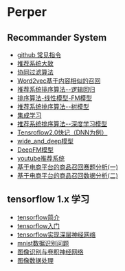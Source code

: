 # Perper

## Recommander System

- [github 常见指令](./Perper/blogs/github指令.md)
- [推荐系统大致](./Perper/blogs/推荐系统大致.md)
- [协同过滤算法](./Perper/blogs/协同过滤算法.md)
- [Word2vec基于内容相似的召回](./Perper/blogs/Word2vec基于内容相似的召回.md)
- [推荐系统排序算法--逻辑回归](./Perper/blogs/推荐系统排序算法--逻辑回归.md)
- [排序算法-线性模型-FM模型](./Perper/blogs/排序算法-线性模型-FM模型.md)
- [推荐系统排序算法--树模型](./Perper/blogs/推荐系统排序算法--树模型.md)
- [集成学习](./Perper/blogs/集成学习.md)
- [推荐系统排序算法--深度学习模型](./Perper/blogs/推荐系统排序算法--深度学习模型.md)
- [Tensroflow2.0快记（DNN为例）](./Perper/blogs/TensorFlow2.0快记.md)
- [wide_and_deep模型](./Perper/blogs/wide_and_deep模型.md)
- [DeepFM模型](./Perper/blogs/DeepFM模型.md)
- [youtube推荐系统](./Perper/blogs/youtube推荐系统.md)
- [基于电商平台的商品召回赛题分析(一)](./Perper/blogs/基于电商平台的商品召回赛题分析(一).md)
- [基于电商平台的商品召回数据分析(二)](./Perper/blogs/基于电商平台的商品召回数据分析(二).md)


## tensorflow 1.x 学习

- [tensorflow简介](./Perper/blogs/tensorflow简介.md)
- [tensorflow入门](./Perper/blogs/Tensorflow入门.md)
- [tensorflow实现深层神经网络](./Perper/blogs/tensorflow实现深层神经网络.md)
- [mnist数据识别问题](./Perper/blogs/mnist数据识别问题.md)
- [图像识别与卷积神经网络](./Perper/blogs/图像识别与卷积神经网络.md)
- [图像数据处理](./Perper/blogs/图像数据处理.md)
